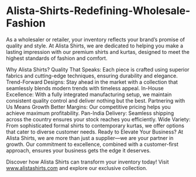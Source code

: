 # Alista-Shirts-Redefining-Wholesale-Fashion
As a wholesaler or retailer, your inventory reflects your brand’s promise of quality and style. At Alista Shirts, we are dedicated to helping you make a lasting impression with our premium shirts and kurtas, designed to meet the highest standards of fashion and comfort.

Why Alista Shirts?
Quality That Speaks: Each piece is crafted using superior fabrics and cutting-edge techniques, ensuring durability and elegance.
Trend-Forward Designs: Stay ahead in the market with a collection that seamlessly blends modern trends with timeless appeal.
In-House Excellence: With a fully integrated manufacturing setup, we maintain consistent quality control and deliver nothing but the best.
Partnering with Us Means Growth
Better Margins: Our competitive pricing helps you achieve maximum profitability.
Pan-India Delivery: Seamless shipping across the country ensures your stock reaches you efficiently.
Wide Variety: From sophisticated formal shirts to contemporary kurtas, we offer options that cater to diverse customer needs.
Ready to Elevate Your Business?
At Alista Shirts, we are more than just a supplier—we are your partner in growth. Our commitment to excellence, combined with a customer-first approach, ensures your business gets the edge it deserves.

Discover how Alista Shirts can transform your inventory today! Visit www.alistashirts.com and explore our exclusive collection.
